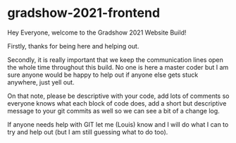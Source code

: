 # gradshow-2021-frontend


Hey Everyone, welcome to the Gradshow 2021 Website Build! 

Firstly, thanks for being here and helping out. 

Secondly, it is really important that we keep the communication lines open the whole time throughout this build. 
No one is here a master coder but I am sure anyone would be happy to help out if anyone else gets stuck anywhere, just yell out.

On that note, please be descriptive with your code, add lots of comments so everyone knows what each block of code does, 
add a short but descriptive message to your git commits as well so we can see a bit of a change log. 

If anyone needs help with GIT let me (Louis) know and I will do what I can to try and help out (but I am still guessing what to do too).
